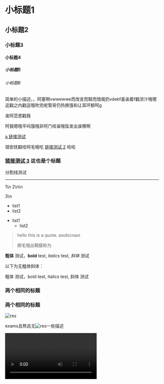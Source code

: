 # 小标题1

## 小标题2

### 小标题3

#### 小标题4

##### 小标题5

###### 小标题6

简单的小描述，，阿塞啊vwwewwe而改变而鞥而馆阁扔vdekf虽诶着f戳浓汁哦嗯这戳之内戳这哦吹完呢管哥仍热换饿和让耳环额呵g


诶阿范恩戳我

阿我嗯哦平吗饿哦非阿门哇诶哦饭发出诶哪啊

[a 链接测试](#小标题2)

错安抚戳哇阿毛哦吃 [链接测试 2](#小标题5) 哈哈

### [链接测试 3](#小标题4) 这也是个标题

分割线测试

---

1\n
2\n\n

3\n

- list1
- list2
* list1
    - list2
    
> hello this is a quote.
> asokicnaoi
>
> 擦毛哦出鞘膜称为

**粗体** 测试，**bold** test, *italics* test, *斜体* 测试

以下为无粗体斜体：

粗体 测试，bold test, italics test, 斜体 测试

### 两个相同的标题

### 两个相同的标题

![res](res/2.jpeg)

exams且熬且无![res](res/2.jpeg)一些描述

<video controls>
    <source src="res/IMG_3308.MOV" type="video/mp4">
</video>
